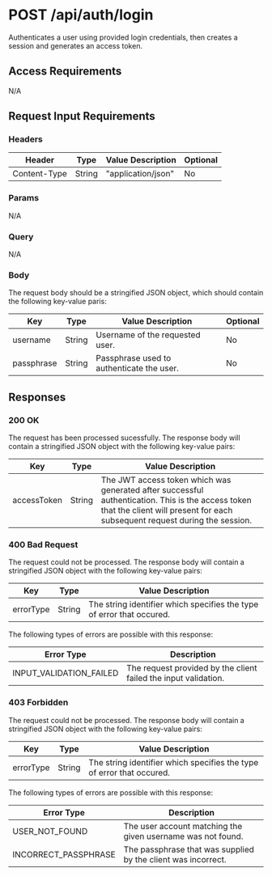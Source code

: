 # POST /api/auth/login

Authenticates a user using provided login credentials, then creates a session and generates an access token.

## Access Requirements

N/A

## Request Input Requirements

### Headers

|Header|Type|Value Description|Optional|
|-|-|-|-|
|Content-Type|String|"application/json"|No|

### Params

N/A

### Query

N/A

### Body

The request body should be a stringified JSON object, which should contain the following key-value paris:

|Key|Type|Value Description|Optional|
|-|-|-|-|
|username|String|Username of the requested user.|No|
|passphrase|String|Passphrase used to authenticate the user.|No|

## Responses

### 200 OK

The request has been processed sucessfully.  The response body will contain a stringified JSON object with the following key-value pairs:

|Key|Type|Value Description|
|-|-|-|
|accessToken|String|The JWT access token which was generated after successful authentication.  This is the access token that the client will present for each subsequent request during the session.|

### 400 Bad Request

The request could not be processed.  The response body will contain a stringified JSON object with the following key-value pairs:

|Key|Type|Value Description|
|-|-|-|
|errorType|String|The string identifier which specifies the type of error that occured.|

The following types of errors are possible with this response:

|Error Type|Description|
|-|-|
|INPUT_VALIDATION_FAILED|The request provided by the client failed the input validation.|

### 403 Forbidden

The request could not be processed.  The response body will contain a stringified JSON object with the following key-value pairs:

|Key|Type|Value Description|
|-|-|-|
|errorType|String|The string identifier which specifies the type of error that occured.|

The following types of errors are possible with this response:

|Error Type|Description|
|-|-|
|USER_NOT_FOUND|The user account matching the given username was not found.|
|INCORRECT_PASSPHRASE|The passphrase that was supplied by the client was incorrect.|